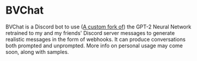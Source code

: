 # BVChat

BVChat is a Discord bot to use ([A custom fork of](https://github.com/RubbaBoy/gpt-2)) the GPT-2 Neural Network retrained to my and my friends' Discord server messages to generate realistic messages in the form of webhooks. It can produce conversations both prompted and unprompted. More info on personal usage may come soon, along with samples.
